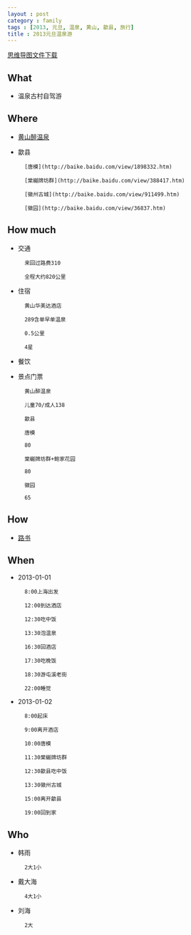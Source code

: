 ```yaml
---
layout : post
category : family
tags : [2013, 元旦, 温泉, 黄山, 歙县, 旅行]
title : 2013元旦温泉游
---
```

[思维导图文件下载](https://docs.google.com/open?id=0B1DrsqrLRzeIRlk2YTNEZ08zaWc)
## What

- 温泉古村自驾游

## Where

- [黄山醉温泉](http://baike.baidu.com/view/2826664.htm)

- 歙县

        [唐模](http://baike.baidu.com/view/1898332.htm)

        [棠樾牌坊群](http://baike.baidu.com/view/388417.htm)

        [徽州古城](http://baike.baidu.com/view/911499.htm)

        [徽园](http://baike.baidu.com/view/36837.htm)

## How much

- 交通

        来回过路费310

        全程大约820公里

- 住宿

        黄山华美达酒店

        289含单早单温泉

        0.5公里

        4星

- 餐饮

- 景点门票

        黄山醉温泉

        儿童70/成人138

        歙县

        唐模

        80

        棠樾牌坊群+鲍家花园

        80

        徽园

        65

## How

- [路书](http://map.sogou.com/lushu/show/8a8c07c83bdeb47f013bdf6703661641)

## When

- 2013-01-01

        8:00上海出发

        12:00到达酒店

        12:30吃中饭

        13:30泡温泉

        16:30回酒店

        17:30吃晚饭

        18:30游屯溪老街

        22:00睡觉

- 2013-01-02

        8:00起床

        9:00离开酒店

        10:00唐模

        11:30棠樾牌坊群

        12:30歙县吃中饭

        13:30徽州古城

        15:00离开歙县

        19:00回到家

## Who

- 韩雨

        2大1小

- 戴大海

        4大1小

- 刘海

        2大